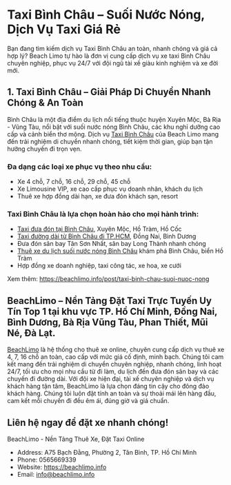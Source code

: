 # Taxi Bình Châu – Suối Nước Nóng, Dịch Vụ Taxi Giá Rẻ
Bạn đang tìm kiếm dịch vụ Taxi Bình Châu an toàn, nhanh chóng và giá cả hợp lý? Beach Limo tự hào là đơn vị cung cấp dịch vụ xe taxi Bình Châu chuyên nghiệp, phục vụ 24/7 với đội ngũ tài xế giàu kinh nghiệm và xe đời mới.

## 1. Taxi Bình Châu – Giải Pháp Di Chuyển Nhanh Chóng & An Toàn
Bình Châu là một địa điểm du lịch nổi tiếng thuộc huyện Xuyên Mộc, Bà Rịa - Vũng Tàu, nổi bật với suối nước nóng Bình Châu, các khu nghỉ dưỡng cao cấp và cảnh biển thơ mộng. Dịch vụ [Taxi Bình Châu](https://beachlimo.info/post/taxi-binh-chau-suoi-nuoc-nong) của Beach Limo mang đến trải nghiệm di chuyển nhanh chóng, tiết kiệm thời gian, giúp bạn tận hưởng chuyến đi trọn vẹn.

### Đa dạng các loại xe phục vụ theo nhu cầu:
- Xe 4 chỗ, 7 chỗ, 16 chỗ, 29 chỗ, 45 chỗ
- Xe Limousine VIP, xe cao cấp phục vụ doanh nhân, khách du lịch
- Thuê xe hợp đồng dài hạn, xe đưa đón khách sạn, resort
### Taxi Bình Châu là lựa chọn hoàn hảo cho mọi hành trình:
- [Taxi đưa đón tại Bình Châu](https://beachlimo.info/post/taxi-binh-chau-suoi-nuoc-nong), Xuyên Mộc, Hồ Tràm, Hồ Cốc
- [Taxi đường dài từ Bình Châu đi TP.HCM](https://beachlimo.info/post/taxi-binh-chau-suoi-nuoc-nong), Đồng Nai, Bình Dương
- Đưa đón sân bay Tân Sơn Nhất, sân bay Long Thành nhanh chóng
- [Thuê xe du lịch suối nước nóng Bình Châu](https://beachlimo.info/post/taxi-binh-chau-suoi-nuoc-nong) khám phá Bình Châu, biển Hồ Tràm
- Hợp đồng xe doanh nghiệp, taxi công tác, xe hoa, xe cưới

Xem thêm: https://beachlimo.info/post/taxi-binh-chau-suoi-nuoc-nong

## BeachLimo – Nền Tảng Đặt Taxi Trực Tuyến Uy Tín Top 1 tại khu vực TP. Hồ Chí Minh, Đồng Nai, Bình Dương, Bà Rịa Vũng Tàu, Phan Thiết, Mũi Né, Đà Lạt.
[BeachLimo](https://beachlimo.info) là hệ thống cho thuê xe online, chuyên cung cấp dịch vụ thuê xe 4, 7, 16 chỗ an toàn, cao cấp với mức giá cố định, minh bạch. Chúng tôi cam kết mang đến trải nghiệm di chuyển chuyên nghiệp, nhanh chóng, linh hoạt 24/7, tối ưu cho mọi nhu cầu từ đi làm, du lịch đến đưa đón sân bay và các chuyến đi đường dài.
Với đội xe hiện đại, tài xế chuyên nghiệp và dịch vụ khách hàng tận tâm, BeachLimo là lựa chọn đáng tin cậy cho đông đảo khách hàng. Chúng tôi luôn đặt tính an toàn và sự thoải mái lên hàng đầu, cam kết mỗi chuyến đi đều êm ái, đúng giờ và giá chuẩn.

## Liên hệ ngay để đặt xe nhanh chóng!
BeachLimo - Nền Tảng Thuê Xe, Đặt Taxi Online
- Address: A75 Bạch Đằng, Phường 2, Tân Bình, TP. Hồ Chí Minh
- Phone: 0565669339
- Website: https://beachlimo.info
- Email: info@beachlimo.info
